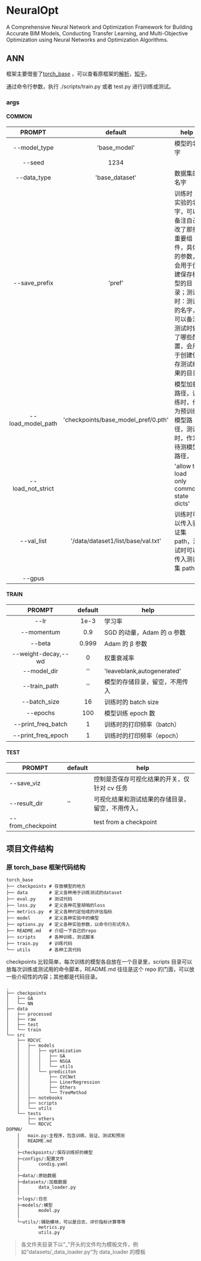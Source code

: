 # NeuralOpt

A Comprehensive Neural Network and Optimization Framework for Building Accurate BIM Models, Conducting Transfer
Learning, and Multi-Objective Optimization using Neural Networks and Optimization Algorithms.

## ANN

框架主要借鉴了[torch_base](https://github.com/ahangchen/torch_base)
，可以查看原框架的[解析](https://github.com/ahangchen/windy-afternoon/blob/master/ml/pratice/torch_best_practice.md)，[知乎](https://zhuanlan.zhihu.com/p/409662511)。

通过命令行参数，执行 ./scripts/train.py 或者 test.py 进行训练或测试。

### args

#### COMMON

|    **PROMPT**     |             **default**             | **help**                                                                           |
|:-----------------:|:-----------------------------------:|------------------------------------------------------------------------------------|
|   --model_type    |            'base_model'             | 模型的名字                                                                              |
|      --seed       |                1234                 |                                                                                    |
|    --data_type    |           'base_dataset'            | 数据集的名字                                                                             |
|   --save_prefix   |               'pref'                | 训练时：实验的名字，可以备注自己改了那些重要组件，具体的参数，会用于创建保存模型的目录；测试时：测试的名字，可以备注测试时做了哪些配置，会用于创建保存测试结果的目录 |
| --load_model_path | 'checkpoints/base_model_pref/0.pth' | 模型加载路径，训练时，作为预训练模型路径，测试时，作为待测模型路径，                                                 |
| --load_not_strict |                                     | 'allow to load only common state dicts'                                            |
|    --val_list     | '/data/dataset1/list/base/val.txt'  | 训练时可以传入验证集 path，测试时可以传入测试集 path                                                    |
|      --gpus       |                                     |                                                                                    |

#### TRAIN

|     **PROMPT**      | **default** | **help**                   |
|:-------------------:|:-----------:|----------------------------|
|        --lr         |    1e-3     | 学习率                        |
|     --momentum      |     0.9     | SGD 的动量，Adam 的 α 参数        |
|       --beta        |    0.999    | Adam 的 β 参数                |
| --weight-decay,--wd |      0      | 权重衰减率                      |
|     --model_dir     |     ''      | 'leaveblank,autogenerated' |
|    --train_path     |     ''      | 模型的存储目录，留空，不用传入            |
|    --batch_size     |     16      | 训练时的 batch size            |
|      --epochs       |     100     | 模型训练 epoch 数               |
| --print_freq_batch  |      1      | 训练时的打印频率（batch）            |
| --print_freq_epoch  |      1      | 训练时的打印频率（epoch）            |

#### TEST

| **PROMPT**        | **default** | **help**                 |
|-------------------|-------------|--------------------------|
| --save_viz        |             | 控制是否保存可视化结果的开关，仅针对 cv 任务 |
| --result_dir      | ''          | 可视化结果和测试结果的存储目录，留空，不用传入， |
| --from_checkpoint |             | test from a checkpoint   |

## 项目文件结构

### 原 torch_base 框架代码结构

```
torch_base
├── checkpoints # 存放模型的地方
├── data        # 定义各种用于训练测试的dataset
├── eval.py     # 测试代码
├── loss.py     # 定义各种花里胡哨的loss
├── metrics.py  # 定义各种约定俗成的评估指标
├── model       # 定义各种实验中的模型
├── options.py  # 定义各种实验参数，以命令行形式传入
├── README.md   # 介绍一下自己的repo
├── scripts     # 各种训练，测试脚本
├── train.py    # 训练代码
└── utils       # 各种工具代码
```

checkpoints 比较简单，每次训练的模型各自放在一个目录里，scripts 目录可以放每次训练或测试用的命令脚本，README.md 往往是这个
repo 的门面，可以放一些介绍性的内容；其他都是代码目录。

```filetree
.
├── checkpoints
│   ├── GA
│   └── NN
├── data
│   ├── processed
│   ├── raw
│   ├── test
│   └── train
└── src
    ├── RDCVC
    │   ├── models
    │   │   ├── optimization
    │   │   │   ├── GA
    │   │   │   ├── NSGA
    │   │   │   └── utils
    │   │   └── prediciton
    │   │       ├── CVCNet
    │   │       ├── LinerRegression
    │   │       ├── Others
    │   │       └── TreeMethod
    │   ├── notebooks
    │   ├── scripts
    │   └── utils
    └── tests
        ├── others
        └── RDCVC
DOPNN/
    │   main.py:主程序，包含训练、验证、测试和预测
    │   README.md
    │  
    ├─checkpoints/:保存训练好的模型
    ├─configs/:配置文件
    │       condig.yaml
    │
    ├─data/:原始数据
    ├─datasets/:加载数据
    │       data_loader.py
    │
    ├─logs/:日志
    ├─models/:模型
    │       model.py
    │
    └─utils/:辅助模块，可以是日志、评价指标计算等等
            metrics.py
            utils.py    
```

> 各文件夹目录下以“_”开头的文件均为模板文件，例如“datasets/_data_loader.py”为 data_loader 的模板
